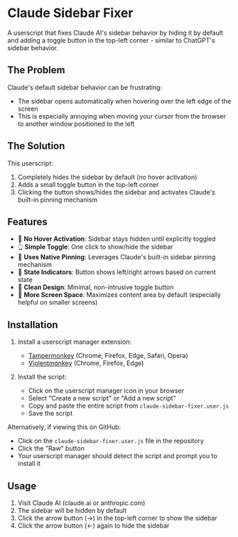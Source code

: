 # Claude Sidebar Fixer

A userscript that fixes Claude AI's sidebar behavior by hiding it by default and adding a toggle button in the top-left corner - similar to ChatGPT's sidebar behavior.

## The Problem

Claude's default sidebar behavior can be frustrating:
- The sidebar opens automatically when hovering over the left edge of the screen
- This is especially annoying when moving your cursor from the browser to another window positioned to the left

## The Solution

This userscript:
1. Completely hides the sidebar by default (no hover activation)
2. Adds a small toggle button in the top-left corner
3. Clicking the button shows/hides the sidebar and activates Claude's built-in pinning mechanism

## Features

- 🚫 **No Hover Activation**: Sidebar stays hidden until explicitly toggled
- 👆 **Simple Toggle**: One click to show/hide the sidebar
- 📌 **Uses Native Pinning**: Leverages Claude's built-in sidebar pinning mechanism
- 🔄 **State Indicators**: Button shows left/right arrows based on current state
- 🎨 **Clean Design**: Minimal, non-intrusive toggle button
- 📱 **More Screen Space**: Maximizes content area by default (especially helpful on smaller screens)

## Installation

1. Install a userscript manager extension:
   - [Tampermonkey](https://www.tampermonkey.net/) (Chrome, Firefox, Edge, Safari, Opera)
   - [Violentmonkey](https://violentmonkey.github.io/) (Chrome, Firefox, Edge)

2. Install the script:
   - Click on the userscript manager icon in your browser
   - Select "Create a new script" or "Add a new script"
   - Copy and paste the entire script from `claude-sidebar-fixer.user.js`
   - Save the script

Alternatively, if viewing this on GitHub:
- Click on the `claude-sidebar-fixer.user.js` file in the repository
- Click the "Raw" button
- Your userscript manager should detect the script and prompt you to install it

## Usage

1. Visit Claude AI (claude.ai or anthropic.com)
2. The sidebar will be hidden by default
3. Click the arrow button (→) in the top-left corner to show the sidebar
4. Click the arrow button (←) again to hide the sidebar
